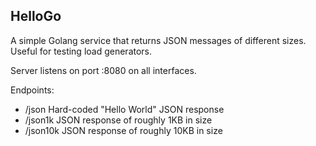 HelloGo
-------

A simple Golang service that returns JSON messages of different sizes. Useful for testing load generators.

Server listens on port :8080 on all interfaces.

Endpoints:
- /json     Hard-coded "Hello World" JSON response
- /json1k   JSON response of roughly 1KB in size
- /json10k  JSON response of roughly 10KB in size
